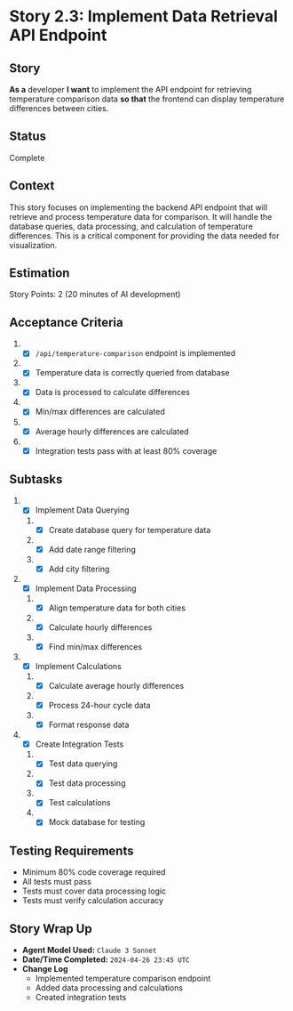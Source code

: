 # Story 2.3: Implement Data Retrieval API Endpoint

## Story

**As a** developer
**I want** to implement the API endpoint for retrieving temperature comparison data
**so that** the frontend can display temperature differences between cities.

## Status

Complete

## Context

This story focuses on implementing the backend API endpoint that will retrieve and process temperature data for comparison. It will handle the database queries, data processing, and calculation of temperature differences. This is a critical component for providing the data needed for visualization.

## Estimation

Story Points: 2 (20 minutes of AI development)

## Acceptance Criteria

1. - [x] `/api/temperature-comparison` endpoint is implemented
2. - [x] Temperature data is correctly queried from database
3. - [x] Data is processed to calculate differences
4. - [x] Min/max differences are calculated
5. - [x] Average hourly differences are calculated
6. - [x] Integration tests pass with at least 80% coverage

## Subtasks

1. - [x] Implement Data Querying
   1. - [x] Create database query for temperature data
   2. - [x] Add date range filtering
   3. - [x] Add city filtering
2. - [x] Implement Data Processing
   1. - [x] Align temperature data for both cities
   2. - [x] Calculate hourly differences
   3. - [x] Find min/max differences
3. - [x] Implement Calculations
   1. - [x] Calculate average hourly differences
   2. - [x] Process 24-hour cycle data
   3. - [x] Format response data
4. - [x] Create Integration Tests
   1. - [x] Test data querying
   2. - [x] Test data processing
   3. - [x] Test calculations
   4. - [x] Mock database for testing

## Testing Requirements

- Minimum 80% code coverage required
- All tests must pass
- Tests must cover data processing logic
- Tests must verify calculation accuracy

## Story Wrap Up

- **Agent Model Used:** `Claude 3 Sonnet`
- **Date/Time Completed:** `2024-04-26 23:45 UTC`
- **Change Log**
  - Implemented temperature comparison endpoint
  - Added data processing and calculations
  - Created integration tests 